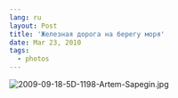 ```yaml
---
lang: ru
layout: Post
title: 'Железная дорога на берегу моря'
date: Mar 23, 2010
tags:
  - photos
---
```


![2009-09-18-5D-1198-Artem-Sapegin.jpg](photo://298)
